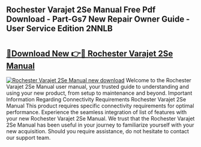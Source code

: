 ## Rochester Varajet 2Se Manual Free Pdf Download - Part-Gs7 New Repair Owner Guide - User Service Edition 2NNLB

# <h2><a href="http://bc73486.oget.top/?id=Rochester+Varajet+2Se+Manual">🔗Download New 👉🔴 Rochester Varajet 2Se Manual</a></h2>

[![Rochester Varajet 2Se Manual new download](https://i.imgur.com/5g1atiW.png)](http://bc73486.oget.top/?id=Rochester+Varajet+2Se+Manual)
Welcome to the Rochester Varajet 2Se Manual user manual, your trusted guide to understanding and using your new product, from setup to maintenance and beyond. Important Information Regarding Connectivity Requirements Rochester Varajet 2Se Manual This product requires specific connectivity requirements for optimal performance. Experience the seamless integration of list of features with your new Rochester Varajet 2Se Manual. We trust that the Rochester Varajet 2Se Manual has been useful in your journey to familiarize yourself with your new acquisition. Should you require assistance, do not hesitate to contact our support team.
